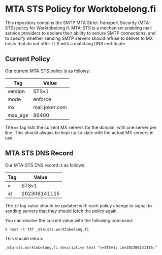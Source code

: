 # MTA STS Policy for Worktobelong.fi

This repository contains the SMTP MTA Strict Transport Security (MTA-STS) policy for Worktobelong.fi. MTA-STS is a mechanism enabling mail service providers to declare their ability to secure SMTP connections, and to specify whether sending SMTP servers should refuse to deliver to MX hosts that do not offer TLS with a matching DNS certificate.

## Current Policy

Our current MTA-STS policy is as follows:

| Tag | Value |
| --- | --- |
| version | STSv1 |
| mode | enforce |
| mx | mail.joker.com |
| max_age | 86400 |

The `mx` tag lists the current MX servers for the domain, with one server per line. This should always be kept up-to-date with the actual MX servers in use.

## MTA STS DNS Record

Our MTA-STS DNS record is as follows:

| Tag | Value |
| --- | --- |
| v | STSv1 |
| id | 202306141115 |

The `id` tag value should be updated with each policy change to signal to sending servers that they should fetch the policy again.

You can resolve the current value with the following command:

```
% host -t TXT _mta-sts.worktobelong.fi
```

This should return:

```
_mta-sts.worktobelong.fi descriptive text "v=STSv1; id=202306141115;"
```
